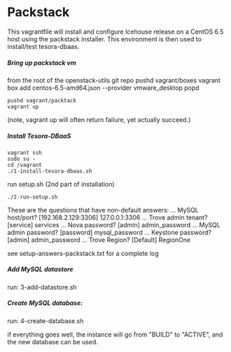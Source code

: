 Packstack
=========

This vagrantfile will install and configure Icehouse release on a CentOS 6.5
host using the packstack installer.
This environment is then used to install/test tesora-dbaas.

##### Bring up packstack vm
from the root of the openstack-utils git repo
	pushd vagrant/boxes
	vagrant box add centos-6.5-amd64.json --provider vmware_desktop
	popd

	pushd vagrant/packtack
  	vagrant up

(note, vagrant up will often return failure, yet actually succeed.)

##### Install Tesora-DBaaS

	vagrant ssh
	sudo su -
	cd /vagrant
	./1-install-tesora-dbaas.sh

run setup.sh (2nd part of installation)

	./2-run-setup.sh
 
These are the questions that have non-default answers:
...
MySQL host/port?  [192.168.2.129:3306] 127.0.0.1:3306
...
Trove admin tenant?  [service] services
...
Nova password?  [admin] admin_password
...
MySQL admin password?  [password] mysql_password
...
Keystone password?  [admin] admin_password
...
Trove Region?  [Default] RegionOne

see  setup-answers-packstack.txt for a complete log


##### Add MySQL datastore

run:
	3-add-datastore.sh 

##### Create MySQL database:

run:
	4-create-database.sh

if everything goes well, the instance will go from "BUILD" to "ACTIVE", and the new database can be used.
